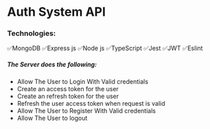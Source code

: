 # Auth System API

<h3>Technologies:</h3>
✅MongoDB
✅Express js
✅Node js
✅TypeScript
✅Jest
✅JWT
✅Eslint

<h5>The Server does the following:</h5>
<ul>
<li>Allow The User to Login With Valid credentials</li>
<li>Create an access token for the user</li>
<li>Create an refresh token for the user</li>
<li>Refresh the user access token when request is valid</li>
<li>Allow The User to Register With Valid credentials </li>
<li>Allow The User to logout </li>

</ul>
